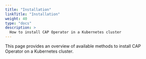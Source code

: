 ```yaml
---
title: "Installation"
linkTitle: "Installation"
weight: 40
type: "docs"
description: >
  How to install CAP Operator in a Kubernetes cluster
---
```


This page provides an overview of available methods to install CAP Operator on a Kubernetes cluster.
